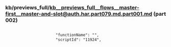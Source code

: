 ### kb/previews_full/kb__previews_full__flows__master-first__master-and-slot@auth.har.part079.md.part001.md (part 002)

```md

                      "functionName": "",
                      "scriptId": "11924",
          
```

```
